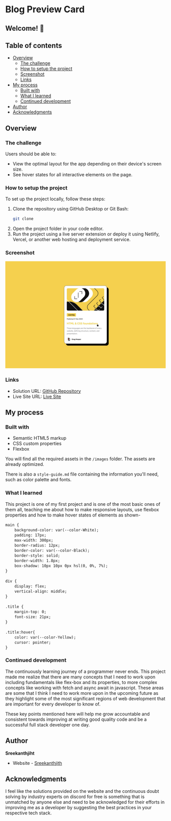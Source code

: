# Blog Preview Card

## Welcome! 👋

## Table of contents

- [Overview](#overview)
  - [The challenge](#the-challenge)
  - [How to setup the project](#how-to-setup-the-project)
  - [Screenshot](#screenshot)
  - [Links](#links)
- [My process](#my-process)
  - [Built with](#built-with)
  - [What I learned](#what-i-learned)
  - [Continued development](#continued-development)
- [Author](#author)
- [Acknowledgments](#acknowledgments)

## Overview

### The challenge

Users should be able to:

- View the optimal layout for the app depending on their device's screen size.
- See hover states for all interactive elements on the page.

### How to setup the project

To set up the project locally, follow these steps:

1. Clone the repository using GitHub Desktop or Git Bash:
   ```bash
   git clone 
   ```
2. Open the project folder in your code editor.
3. Run the project using a live server extension or deploy it using Netlify, Vercel, or another web hosting and deployment service.

### Screenshot

![Design Preview](/assets/design/active-states.jpg)

### Links

- Solution URL: [GitHub Repository]()
- Live Site URL: [Live Site]()

## My process

### Built with

- Semantic HTML5 markup
- CSS custom properties
- Flexbox

You will find all the required assets in the `/images` folder. The assets are already optimized.

There is also a `style-guide.md` file containing the information you'll need, such as color palette and fonts.

### What I learned

This project is one of my first project and is one of the most basic ones of them all, teaching me about how to make responsive layouts, use flexbox properties and how to make hover states of elements as shown-
```
main {
    background-color: var(--color-White);
    padding: 17px;
    max-width: 300px;
    border-radius: 12px;
    border-color: var(--color-Black);
    border-style: solid;
    border-width: 1.8px;
    box-shadow: 10px 10px 0px hsl(0, 0%, 7%);
}

div {
    display: flex;
    vertical-align: middle;
}

.title {
    margin-top: 0;
    font-size: 21px;
}

.title:hover{
    color: var(--color-Yellow);
    cursor: pointer;
}
```

### Continued development

The continuously learning journey of a programmer never ends. This project made me realize that there are many concepts that I need to work upon including fundamentals like flex-box and its properties, to more complex concepts like working with fetch and async await in javascript. These areas are some that I think I need to work more upon in the upcoming future as they highlight some of the most significant regions of web development that are important for every developer to know of. 

These key points mentioned here will help me grow accountable and consistent towards improving at writing good quality code and be a successful full stack developer one day.

## Author

<b><strong>Sreekanthjiht</strong></b>
- Website - [Sreekanthjith]()

## Acknowledgments

I feel like the solutions provided on the website and the continuous doubt solving by industry experts on discord for free is something that is unmatched by anyone else and need to be acknowledged for their efforts in improving me as a developer by suggesting the best practices in your respective tech stack.
